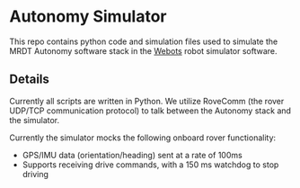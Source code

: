 # Autonomy Simulator

This repo contains python code and simulation files used to simulate the MRDT Autonomy software stack in the [Webots](https://cyberbotics.com/) robot simulator software.

## Details

Currently all scripts are written in Python. We utilize RoveComm (the rover UDP/TCP communication protocol) to talk between the Autonomy stack and the simulator.

Currently the simulator mocks the following onboard rover functionality:

- GPS/IMU data (orientation/heading) sent at a rate of 100ms
- Supports receiving drive commands, with a 150 ms watchdog to stop driving
